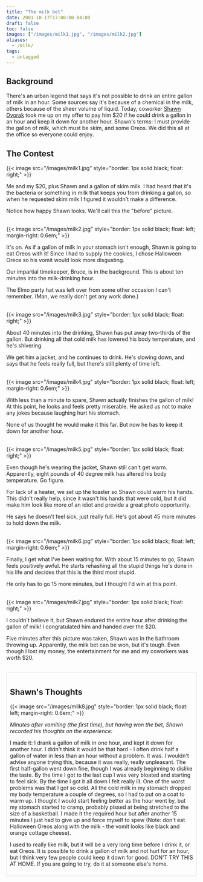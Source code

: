 ```yaml
---
title: "The milk bet"
date: 2001-10-17T17:00:00-04:00
draft: false
toc: false
images: ["/images/milk1.jpg", "/images/milk2.jpg"]
aliases:
  - /milk/
tags:
  - untagged
---
```

## Background

There's an urban legend that says it's not possible to drink an entire gallon
of milk in an hour. Some sources say it's because of a chemical in the milk,
others because of the sheer volume of liquid. Today, coworker [Shawn
Dvorak](http://www.rollinghillsobs.org/) took me up on my offer to pay him $20
if he could drink a gallon in an hour and keep it down for another hour.
Shawn's terms: I must provide the gallon of milk, which must be skim, and some
Oreos. We did this all at the office so everyone could enjoy.

## The Contest


{{< image src="/images/milk1.jpg" style="border: 1px solid black; float: right;" >}}

Me and my $20, plus Shawn and a gallon of skim milk. I had heard that it's the
bacteria or something in milk that keeps you from drinking a gallon, so when he
requested skim milk I figured it wouldn't make a difference.

Notice how happy Shawn looks. We'll call this the "before" picture.


<div style="clear: right;">
<br />
{{< image src="/images/milk2.jpg" style="border: 1px solid black; float: left; margin-right: 0.6em;" >}}

It's on. As if a gallon of milk in your stomach isn't enough, Shawn is going to
eat Oreos with it! Since I had to supply the cookies, I chose Halloween Oreos
so his vomit would look more disgusting.

Our impartial timekeeper, Bruce, is in the background. This is about ten
minutes into the milk-drinking hour.

The Elmo party hat was left over from some other occasion I can't remember.
(Man, we really don't get any work done.)
</div>


<div style="clear: left;">
<br />
{{< image src="/images/milk3.jpg" style="border: 1px solid black; float: right;" >}}

About 40 minutes into the drinking, Shawn has put away two-thirds of the
gallon. But drinking all that cold milk has lowered his body temperature, and
he's shivering.

We get him a jacket, and he continues to drink. He's slowing down, and says
that he feels really full, but there's still plenty of time left.
</div>


<div style="clear: right;">
<br />
{{< image src="/images/milk4.jpg" style="border: 1px solid black; float: left; margin-right: 0.6em;" >}}

With less than a minute to spare, Shawn actually finishes the gallon of milk!
At this point, he looks and feels pretty miserable. He asked us not to make any
jokes because laughing hurt his stomach.

None of us thought he would make it this far. But now he has to keep it down
for another hour.
</div>


<div style="clear: left;">
<br />
{{< image src="/images/milk5.jpg" style="border: 1px solid black; float: right;" >}}

Even though he's wearing the jacket, Shawn still can't get warm.  Apparently,
eight pounds of 40 degree milk has altered his body temperature.  Go figure.

For lack of a heater, we set up the toaster so Shawn could warm his hands.
This didn't really help, since it wasn't his hands that were cold, but it did
make him look like more of an idiot and provide a great photo opportunity.

He says he doesn't feel sick, just really full. He's got about 45 more minutes
to hold down the milk.
</div>


<div style="clear: right;">
<br />
{{< image src="/images/milk6.jpg" style="border: 1px solid black; float: left; margin-right: 0.6em;" >}}

Finally, I get what I've been waiting for. With about 15 minutes to go, Shawn
feels positively awful. He starts rehashing all the stupid things he's done in
his life and decides that this is the third most stupid.

He only has to go 15 more minutes, but I thought I'd win at this point.
</div>


<div style="clear: left;">
<br />
{{< image src="/images/milk7.jpg" style="border: 1px solid black; float: right;" >}}

I couldn't believe it, but Shawn endured the entire hour after drinking the
gallon of milk! I congratulated him and handed over the $20.

Five minutes after this picture was taken, Shawn was in the bathroom throwing
up. Apparently, the milk bet can be won, but it's tough. Even though I lost my
money, the entertainment for me and my coworkers was worth $20.
</div>


<br />
<div style="border: 1px solid #e0e0e0; padding: 0.6em; clear: both;">

## Shawn's Thoughts

{{< image src="/images/milk8.jpg" style="border: 1px solid black; float: left; margin-right: 0.6em;" >}}

_Minutes after vomiting (the first time), but having won the bet, Shawn recorded
his thoughts on the experience:_

I made it: I drank a gallon of milk in one hour, and kept it down for another
hour. I didn't think it would be that hard - I often drink half a gallon of
water in less than an hour without a problem. It was. I wouldn't advise anyone
trying this, because it was really, really unpleasant. The first half-gallon
went down fine, though I was already beginning to dislike the taste. By the
time I got to the last cup I was very bloated and starting to feel sick. By the
time I got it all down I felt really ill. One of the worst problems was that I
got so cold. All the cold milk in my stomach dropped my body temperature a
couple of degrees, so I had to put on a coat to warm up.  I thought I would
start feeling better as the hour went by, but my stomach started to cramp,
probably pissed at being stretched to the size of a basketball. I made it the
required hour but after another 15 minutes I just had to give up and force
myself to spew (Note: don't eat Halloween Oreos along with the milk - the vomit
looks like black and orange cottage cheese).

I used to really like milk, but it will be a very long time before I drink it,
or eat Oreos. It is possible to drink a gallon of milk and not hurl for an
hour, but I think very few people could keep it down for good. DON'T TRY THIS
AT HOME. If you are going to try, do it at someone else's home.

</div>
